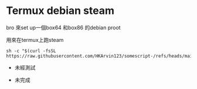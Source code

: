 # Termux debian steam

bro 來set up一個box64 和box86 的debian proot

用來在termux上跑steam

```
sh -c "$(curl -fsSL https://raw.githubusercontent.com/HKArvin123/somescript-/refs/heads/main/n)"
```


* 未經測試

* 未完成
